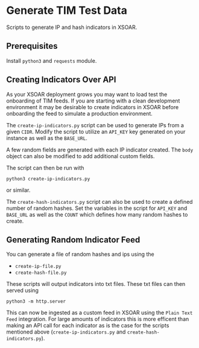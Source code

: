 # Generate TIM Test Data
Scripts to generate IP and hash indicators in XSOAR.

## Prerequisites
Install `python3` and `requests` module.


## Creating Indicators Over API
As your XSOAR deployment grows you may want to load test the onboarding of TIM feeds.
If you are starting with a clean development environment it may be desirable to create
indicators in XSOAR before onboarding the feed to simulate a production environment.

The `create-ip-indicators.py` script can be used to generate IPs from a given `CIDR`.
Modify the script to utilize an `API_KEY` key generated on your instance as well as the `BASE_URL`.

A few random fields are generated with each IP indicator created.
The `body` object can also be modified to add additional custom fields.

The script can then be run with 

```
python3 create-ip-indicators.py
```

or similar.

The `create-hash-indicators.py` script can also be used to create a defined number of random hashes.
Set the variables in the script for `API_KEY` and `BASE_URL` as well as the `COUNT` which defines how many 
random hashes to create.

## Generating Random Indicator Feed
You can generate a file of random hashes and ips using the 

* `create-ip-file.py`
* `create-hash-file.py`

These scripts will output indicators into txt files.
These txt files can then served using 

```
python3 -m http.server
```

This can now be ingested as a custom feed in XSOAR using the `Plain Text Feed` integration.
For large amounts of indicators this is more efficent than making an API call for each indicator
as is the case for the scripts mentioned above (`create-ip-indicators.py` and `create-hash-indicators.py`).
